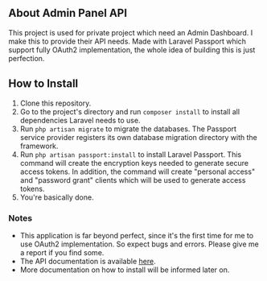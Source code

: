 ## About Admin Panel API
This project is used for private project which need an Admin Dashboard. I make this to provide their API needs. Made with Laravel Passport which support fully OAuth2 implementation, the whole idea of building this is just perfection.

## How to Install
1. Clone this repository.
2. Go to the project's directory and run `composer install` to install all dependencies Laravel needs to use.
3. Run `php artisan migrate` to migrate the databases. The Passport service provider registers its own database migration directory with the framework.
4. Run `php artisan passport:install` to install Laravel Passport. This command will create the encryption keys needed to generate secure access tokens. In addition, the command will create "personal access" and "password grant" clients which will be used to generate access tokens.
5. You're basically done.

### Notes
- This application is far beyond perfect, since it's the first time for me to use OAuth2 implementation. So expect bugs and errors. Please give me a report if you find some.
- The API documentation is available [here](https://documenter.getpostman.com/view/9584289/T17Ge7Nf?version=latest).
- More documentation on how to install will be informed later on.
